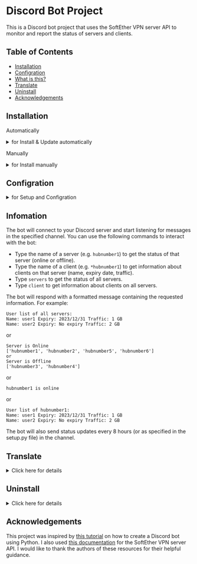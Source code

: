 # Discord Bot Project

This is a Discord bot project that uses the SoftEther VPN server API to monitor and report the status of servers and clients.

## Table of Contents

- [Installation](#installation)
- [Configration](#configration)
- [What is this?](#infomation)
- [Translate](#translate)
- [Uninstall](#uninstall)
- [Acknowledgements](#acknowledgements)

## Installation

Automatically

<details>
  <summary>for Install & Update automatically</summary>

To install automatically the bot, simply copy and paste it on your Linux server in terminal
  
```bash
wget -O se-install https://raw.githubusercontent.com/Pink210/SoftBot/main/install.bash  && chmod +x se-install && ./se-install
```
</details>

Manually

<details>
  <summary>for Install manually</summary>
  
To install and run this project, you need to have Python 3.9 or higher installed on your system. You also need to install the following Python packages:
- discord.py
- discord.ext
- json
- time
- pandas

You can install them using pip:

```bash
pip install discord.py
pip install pandas
pip install json
pip install time
pip install discord.ext
```
After that, you need to clone this repo(download this bot to your Linux server)

```bash
git clone https://github.com/Pink210/SoftBot.git
```

Now is better to move it to the better location

```bash
cd ..
sudo mkdir /bot/
```
```bash
sudo cp -rf /root/SoftBot/ /bot/
```

Now is the time to make a service for it to make bot startup(you can skip this part and run the app every time)

```bash
sudo nano /etc/systemd/system/softbot.service
```
And pass this code to the file 

```bash
[Unit]
Description=SoftBot

[Service]
Type=simple
ExecStart=/usr/bin/python3 /bot/softbot/main.py
WorkingDirectory=/bot/softbot/
Restart=always

[Install]
WantedBy=sysinit.target
```
now running the servise 

```bash
sudo systemctl daemon-reload
```
```bash
sudo systemctl enable SoftBot.service
```
```bash
sudo systemctl start SoftBot.service
```
If you don't want to have service You can run the bot with this code in the bot directory:

```bash
python main.py
```
THE END ;) NOW You need to edit the setup file for config the bot
</details>

## Configration

<details>
  <summary>for Setup and Configration</summary>

You need a Discord account and create a bot token for your project. You can follow the instructions from [here](https://discord.com/developers/docs/getting-started) to create a bot token.

You need to edit the setup.py file and enter the following information:

- Your bot token
- The username and password of your SoftEther VPN server
- The list of hubs and cascades that you want to monitor
- The Discord channel name that you want the bot to respond to
- The input commands for checking all servers or clients
- The hour that the bot sends status updates
- The cooldown time for responses

```bash
sudo nano /bot/SoftBot/setup.py
```

</details>

## Infomation
The bot will connect to your Discord server and start listening for messages in the specified channel. You can use the following commands to interact with the bot:

- Type the name of a server (e.g. `hubnumber1`) to get the status of that server (online or offline).
- Type the name of a client (e.g. `*hubnumber1`) to get information about clients on that server (name, expiry date, traffic).
- Type `servers` to get the status of all servers.
- Type `client` to get information about clients on all servers.

The bot will respond with a formatted message containing the requested information. For example:

```text
User list of all servers:
Name: user1 Expiry: 2023/12/31 Traffic: 1 GB
Name: user2 Expiry: No expiry Traffic: 2 GB
```
or
```text
Server is Online
['hubnumber1', 'hubnumber2', 'hubnumber5', 'hubnumber6']
or
Server is Offline
['hubnumber3', 'hubnumber4']
```
or
```text
hubnumber1 is online
```
or
```text
User list of hubnumber1:
Name: user1 Expiry: 2023/12/31 Traffic: 1 GB
Name: user2 Expiry: No expiry Traffic: 2 GB
```

The bot will also send status updates every 8 hours (or as specified in the setup.py file) in the channel.


## Translate

<details>
  <summary>Click here for details</summary>

```bash
sudo nano /bot/SoftBot/msg.py
```
You may translate the message into any language or format you like. 

</details>

## Uninstall

<details>
  <summary>Click here for details</summary>

```bash
wget -O se-install https://raw.githubusercontent.com/Pink210/SoftBot/main/uninstall.bash  && chmod +x se-install && ./se-install
```

</details>

## Acknowledgements

This project was inspired by [this tutorial](https://www.youtube.com/@Indently) on how to create a Discord bot using Python. I also used [this documentation](https://github.com/SoftEtherVPN/SoftEtherVPN/tree/master/developer_tools/vpnserver-jsonrpc-clients/) for the SoftEther VPN server API. I would like to thank the authors of these resources for their helpful guidance.
